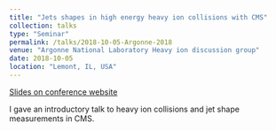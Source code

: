 ```yaml
---
title: "Jets shapes in high energy heavy ion collisions with CMS"
collection: talks
type: "Seminar"
permalink: /talks/2018-10-05-Argonne-2018
venue: "Argonne National Laboratory Heavy ion discussion group"
date: 2018-10-05
location: "Lemont, IL, USA"
---
```


[Slides on conference website](https://www.phy.anl.gov/lep/hid/hid_season2018_2019.html)

I gave an introductory talk to heavy ion collisions and jet shape measurements in CMS.
